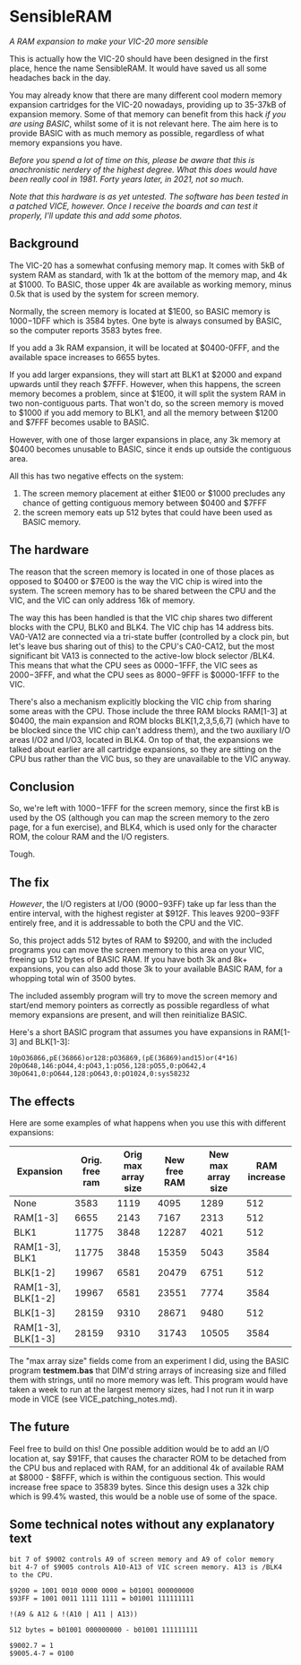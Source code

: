 # SensibleRAM
_A RAM expansion to make your VIC-20 more sensible_

This is actually how the VIC-20 should have been designed in the first place, hence the name SensibleRAM. It would have saved us all some headaches back in the day.

You may already know that there are many different cool modern memory expansion cartridges for the VIC-20 nowadays, providing up to 35-37kB of expansion memory. Some of that memory can benefit from this hack _if you are using BASIC_, whilst some of it is not relevant here. The aim here is to provide BASIC with as much memory as possible, regardless of what memory expansions you have.

_Before you spend a lot of time on this, please be aware that this is anachronistic nerdery of the highest degree. What this does would have been really cool in 1981. Forty years later, in 2021, not so much._

_Note that this hardware is as yet untested. The software has been tested in a patched VICE, however. Once I receive the boards and can test it properly, I'll update this and add some photos._

## Background

The VIC-20 has a somewhat confusing memory map. It comes with 5kB of system RAM as standard, with 1k at the bottom of the memory map, and 4k at $1000. To BASIC, those upper 4k are available as working memory, minus 0.5k that is used by the system for screen memory.

Normally, the screen memory is located at $1E00, so BASIC memory is $1000-$1DFF which is 3584 bytes. One byte is always consumed by BASIC, so the computer reports 3583 bytes free.

If you add a 3k RAM expansion, it will be located at $0400-0FFF, and the available space increases to 6655 bytes.

If you add larger expansions, they will start att BLK1 at $2000 and expand upwards until they reach $7FFF. However, when this happens, the screen memory becomes a problem, since at $1E00, it will split the system RAM in two non-contiguous parts. That won't do, so the screen memory is moved to $1000 if you add memory to BLK1, and all the memory between $1200 and $7FFF becomes usable to BASIC.

However, with one of those larger expansions in place, any 3k memory at $0400 becomes unusable to BASIC, since it ends up outside the contiguous area.

All this has two negative effects on the system:
1. The screen memory placement at either $1E00 or $1000 precludes any chance of getting contiguous memory between $0400 and $7FFF
1. the screen memory eats up 512 bytes that could have been used as BASIC memory.

## The hardware

The reason that the screen memory is located in one of those places as opposed to $0400 or $7E00 is the way the VIC chip is wired into the system. The screen memory has to be shared between the CPU and the VIC, and the VIC can only address 16k of memory.

The way this has been handled is that the VIC chip shares two different blocks with the CPU, BLK0 and BLK4. The VIC chip has 14 address bits. VA0-VA12 are connected via a tri-state buffer (controlled by a clock pin, but let's leave bus sharing out of this) to the CPU's CA0-CA12, but the most significant bit VA13 is connected to the active-low block selector /BLK4. This means that what the CPU sees as $0000-$1FFF, the VIC sees as $2000-$3FFF, and what the CPU sees as $8000-$9FFF is $0000-1FFF to the VIC.

There's also a mechanism explicitly blocking the VIC chip from sharing some areas with the CPU. Those include the three RAM blocks RAM[1-3] at $0400, the main expansion and ROM blocks BLK[1,2,3,5,6,7] (which have to be blocked since the VIC chip can't address them), and the two auxiliary I/O areas I/O2 and I/O3, located in BLK4. On top of that, the expansions we talked about earlier are all cartridge expansions, so they are sitting on the CPU bus rather than the VIC bus, so they are unavailable to the VIC anyway.

## Conclusion

So, we're left with $1000-$1FFF for the screen memory, since the first kB is used by the OS (although you can map the screen memory to the zero page, for a fun exercise), and BLK4, which is used only for the character ROM, the colour RAM and the I/O registers.

Tough.

## The fix

_However_, the I/O registers at I/O0 ($9000-$93FF) take up far less than the entire interval, with the highest register at $912F. This leaves $9200-$93FF entirely free, and it is addressable to both the CPU and the VIC.

So, this project adds 512 bytes of RAM to $9200, and with the included programs you can move the screen memory to this area on your VIC, freeing up 512 bytes of BASIC RAM. If you have both 3k and 8k+ expansions, you can also add those 3k to your available BASIC RAM, for a whopping total win of 3500 bytes.

The included assembly program will try to move the screen memory and start/end memory pointers as correctly as possible regardless of what memory expansions are present, and will then reinitialize BASIC.

Here's a short BASIC program that assumes you have expansions in RAM[1-3] and BLK[1-3]:
```
10pO36866,pE(36866)or128:pO36869,(pE(36869)and15)or(4*16)
20pO648,146:pO44,4:pO43,1:pO56,128:pO55,0:pO642,4
30pO641,0:pO644,128:pO643,0:pO1024,0:sys58232
```

## The effects

Here are some examples of what happens when you use this with different expansions:

|Expansion|Orig. free ram|Orig max array size|New free RAM|New max array size|RAM increase|
|-----------|--------------|-------------------|------------|------------------|------------|
|None |3583 |1119 |4095 |1289 |512 |
|RAM[1-3] |6655 |2143 |7167 |2313 |512 |
|BLK1 |11775 |3848 |12287 |4021 |512
|RAM[1-3], BLK1 |11775 |3848 | 15359 |5043 |3584 |
|BLK[1-2] |19967 |6581 |20479 |6751 |512 |
|RAM[1-3], BLK[1-2] |19967 |6581 |23551 |7774 |3584 |
|BLK[1-3] |28159 |9310 |28671 |9480 |512 |
|RAM[1-3], BLK[1-3] |28159 |9310 |31743 |10505 |3584 |

The "max array size" fields come from an experiment I did, using the BASIC program __testmem.bas__ that DIM'd string arrays of increasing size and filled them with strings, until no more memory was left. This program would have taken a week to run at the largest memory sizes, had I not run it in warp mode in VICE (see VICE_patching_notes.md).

## The future
Feel free to build on this! One possible addition would be to add an I/O location at, say $91FF, that causes the character ROM to be detached from the CPU bus and replaced with RAM, for an additional 4k of available RAM at $8000 - $8FFF, which is within the contiguous section. This would increase free space to 35839 bytes. Since this design uses a 32k chip which is 99.4% wasted, this would be a noble use of some of 
the space.

## Some technical notes without any explanatory text
```
bit 7 of $9002 controls A9 of screen memory and A9 of color memory
bit 4-7 of $9005 controls A10-A13 of VIC screen memory. A13 is /BLK4 to the CPU.

$9200 = 1001 0010 0000 0000 = b01001 000000000
$93FF = 1001 0011 1111 1111 = b01001 111111111

!(A9 & A12 & !(A10 | A11 | A13))

512 bytes = b01001 000000000 - b01001 111111111

$9002.7 = 1
$9005.4-7 = 0100
```
